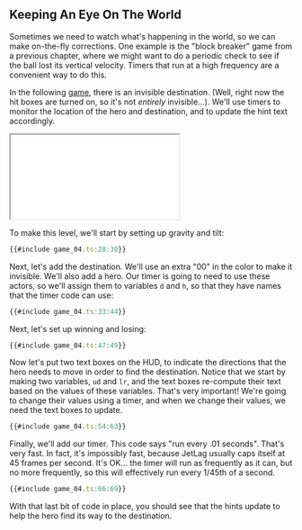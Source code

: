 ## Keeping An Eye On The World

Sometimes we need to watch what's happening in the world, so we can make
on-the-fly corrections.  One example is the "block breaker" game from a previous
chapter, where we might want to do a periodic check to see if the ball lost its
vertical velocity.  Timers that run at a high frequency are a convenient way to
do this.

In the following [game](game_04.ts), there is an invisible destination.  (Well, right now the
hit boxes are turned on, so it's not *entirely* invisible...).  We'll use timers
to monitor the location of the hero and destination, and to update the hint text
accordingly.

<iframe src="./game_04.iframe.html"></iframe>

To make this level, we'll start by setting up gravity and tilt:

```typescript
{{#include game_04.ts:28:30}}
```

Next, let's add the destination.  We'll use an extra "00" in the color to make
it invisible.  We'll also add a hero.  Our timer is going to need to use these
actors, so we'll assign them to variables `d` and `h`, so that they have names
that the timer code can use:

```typescript
{{#include game_04.ts:33:44}}
```

Next, let's set up winning and losing:

```typescript
{{#include game_04.ts:47:49}}
```

Now let's put two text boxes on the HUD, to indicate the directions that the
hero needs to move in order to find the destination.  Notice that we start by
making two variables, `ud` and `lr`, and the text boxes re-compute their text
based on the values of these variables.  That's very important!  We're going to
change their values using a timer, and when we change their values, we need the
text boxes to update.

```typescript
{{#include game_04.ts:54:63}}
```

Finally, we'll add our timer.  This code says "run every .01 seconds".  That's
very fast.  In fact, it's impossibly fast, because JetLag usually caps itself at
45 frames per second.  It's OK... the timer will run as frequently as it can,
but no more frequently, so this will effectively run every 1/45th of a second.

```typescript
{{#include game_04.ts:66:69}}
```

With that last bit of code in place, you should see that the hints update to
help the hero find its way to the destination.
